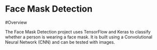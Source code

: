 # Face Mask Detection

#Overview

The Face Mask Detection project uses TensorFlow and Keras to classify whether a person is wearing a face mask. It is built using a Convolutional Neural Network (CNN) and can be tested with images.
